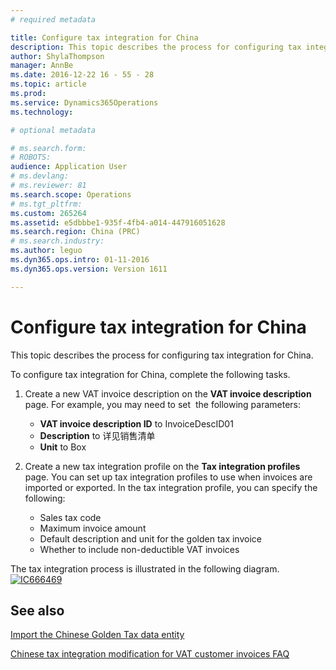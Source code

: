 ```yaml
---
# required metadata

title: Configure tax integration for China
description: This topic describes the process for configuring tax integration for China.
author: ShylaThompson
manager: AnnBe
ms.date: 2016-12-22 16 - 55 - 28
ms.topic: article
ms.prod: 
ms.service: Dynamics365Operations
ms.technology: 

# optional metadata

# ms.search.form: 
# ROBOTS: 
audience: Application User
# ms.devlang: 
# ms.reviewer: 81
ms.search.scope: Operations
# ms.tgt_pltfrm: 
ms.custom: 265264
ms.assetid: e5dbbbe1-935f-4fb4-a014-447916051628
ms.search.region: China (PRC)
# ms.search.industry: 
ms.author: leguo
ms.dyn365.ops.intro: 01-11-2016
ms.dyn365.ops.version: Version 1611

---
```


# Configure tax integration for China

This topic describes the process for configuring tax integration for China.

To configure tax integration for China, complete the following tasks.

1.  Create a new VAT invoice description on the **VAT invoice description** page. For example, you may need to set  the following parameters:
    -   **VAT invoice description ID** to InvoiceDescID01
    -   **Description** to 详见销售清单
    -   **Unit** to Box

2.  Create a new tax integration profile on the **Tax integration profiles** page. You can set up tax integration profiles to use when invoices are imported or exported. In the tax integration profile, you can specify the following:
    -   Sales tax code
    -   Maximum invoice amount
    -   Default description and unit for the golden tax invoice
    -   Whether to include non-deductible VAT invoices

The tax integration process is illustrated in the following diagram. [![IC666469](./media/ic666469.gif)](./media/ic666469.gif)

See also
--------

[Import the Chinese Golden Tax data entity](import-chinese-golden-tax-data-entity.md)

[Chinese tax integration modification for VAT customer invoices FAQ](chn-chinese-tax-integration-vat-customer-invoices.md)

